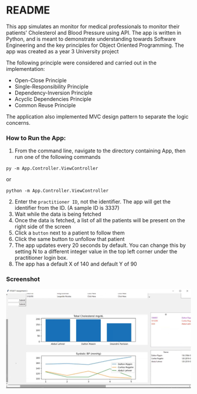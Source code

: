# README    

This app simulates an monitor for medical professionals to monitor their patients' Cholesterol and Blood Pressure using API.
The app is written in Python, and is meant to demonstrate understanding towards Software Engineering and the key principles for Object Oriented Programming.
The app was created as a year 3 University project

The following principle were considered and carried out in the implementation:
- Open-Close Principle
- Single-Responsibility Principle
- Dependency-Inversion Principle
- Acyclic Dependencies Principle
- Common Reuse Principle

The application also implemented MVC design pattern to separate the logic concerns.


### How to Run the App:  
1. From the command line, navigate to the directory containing App, then run one of the following commands
```
py -m App.Controller.ViewController 
```
or
```
python -m App.Controller.ViewController
```
2. Enter the `practitioner ID`, not the identifier. The app will get the identifier from the ID. (A sample ID is 3337)
3. Wait while the data is being fetched  
4. Once the data is fetched, a list of all the patients will be present on the right side of the screen  
5. Click a `button` next to a patient to follow them  
6. Click the same button to unfollow that patient  
7. The app updates every 20 seconds by default. You can change this by setting N to a different integer value in the top left corner under the practitioner login box.  
8. The app has a default X of 140 and default Y of 90

### Screenshot
![screenshot](./Capture.JPG)
